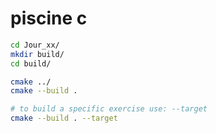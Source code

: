piscine c
=========

```bash
cd Jour_xx/
mkdir build/
cd build/

cmake ../
cmake --build .

# to build a specific exercise use: --target
cmake --build . --target
```
